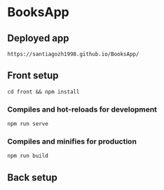# BooksApp

## Deployed app
```
https://santiagozh1998.github.io/BooksApp/
```

## Front setup
```
cd front && npm install
```

### Compiles and hot-reloads for development
```
npm run serve
```

### Compiles and minifies for production
```
npm run build
```

## Back setup

